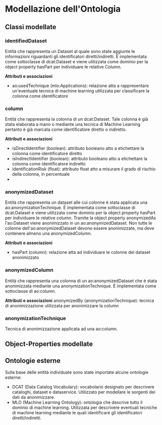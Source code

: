 # Modellazione dell'Ontologia

## Classi modellate

### identifiedDataset
Entità che rappresenta un Dataset al quale sono state aggiunte le informazioni riguardanti gli identificatori diretti/indiretti.
È implementata come sottoclasse di dcat:Dataset e viene utilizzata come dominio per la object property hasPart per individuare le relative Column.

**Attributi e associazioni**
- ao:usedTechnique (mlo:Applications): relazione atta a rappresentare un'eventuale tecnica di machine learning utilizzata per classificare la colonna come identificatore

### column
Entità che rappresenta la colonna di un dcat:Dataset. Tale colonna è già stata elaborata a mano o mediante una tecnica di Machine Learning pertanto è già marcata come identificatore diretto o indiretto.

**Attributi e associazioni**
- isDirectIdentifier (boolean): attributo booleano atto a etichettare la colonna come identificatore diretto 
- isIndirectIdentifier (boolean): attributo booleano atto a etichettare la colonna come identificatore indiretto
- identificationRisk (float): attributo float atto a misurare il grado di rischio della colonna, in percentuale
- 
### anonymizedDataset
Entità che rappresenta un dataset alle cui colonne è stata applicata una ao:anonymizationTechnique. 
È implementata come sottoclasse di dcat:Dataset e viene utilizzata come dominio per la object property hasPart per individuare le relative column. Tramite la object property anonymizedAs l'ao:Dataset viene anonimizzato in un ao:anonymizedDataset. Non tutte le colonne dell'ao:anonymizedDataset devono essere anonimizzate, ma deve contenere almeno una anonymizedColumn.

**Attributi e associazioni**
- hasPart (column): relazione atta ad individuare le colonne del dataset anonimizzato

### anonymizedColumn
Entità che rappresenta una colonna di un ao:anonymizedDataset che è stata anonimizzata mediante una anonymizationTechnique. È implementata come sottoclasse di ao:column.

**Attributi e associazioni**
anonymizedBy (anonymizationTechnique): tecnica di anonimizzazione utilizzata per anonimizzare la column

### anonymizationTechnique
Tecnica di anonimizzazione applicata ad una ao:column.

## Object-Properties modellate

## Ontologie esterne
Sulla base delle entità individuate sono state importate alcune ontologie esterne:
- DCAT (Data Catalog Vocabulary): vocabolario designato per descrivere cataloghi, dataset e dataservice. Utilizzato per modellare le sorgenti dei dati da anonimizzare.
- MLO (Machine Learning Ontology): ontologia che descrive tutto il dominio di machine learning. Utilizzata per descrivere eventuali tecniche di machine learning mediante le quali identificare gli identificatori diretti/indiretti.
